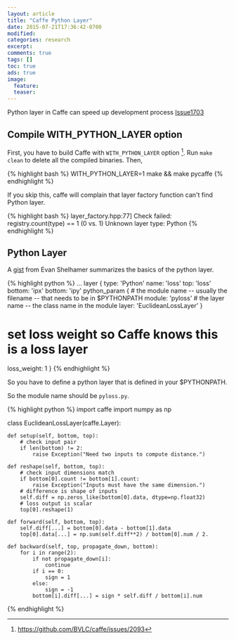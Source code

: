 ```yaml
---
layout: article
title: "Caffe Python Layer"
date: 2015-07-21T17:36:42-0700
modified:
categories: research
excerpt:
comments: true
tags: []
toc: true
ads: true
image:
  feature:
  teaser:
---
```


Python layer in Caffe can speed up development process [Issue1703](https://github.com/BVLC/caffe/pull/1703)

## Compile WITH_PYTHON_LAYER option

First, you have to build Caffe with `WITH_PYTHON_LAYER` option [^1]. Run `make
clean` to delete all the compiled binaries. Then,

{% highlight bash %}
WITH_PYTHON_LAYER=1 make && make pycaffe
{% endhighlight %}

If you skip this, caffe will complain that layer factory function can't find Python layer.

{% highlight bash %}
layer_factory.hpp:77] Check failed: registry.count(type) == 1 (0 vs. 1) Unknown layer type: Python
{% endhighlight %}

## Python Layer

A [gist](https://gist.github.com//shelhamer/8d9a94cf75e6fb2df221) from Evan
Shelhamer summarizes the basics of the python layer.

{% highlight python %}
...
layer {
  type: 'Python'
  name: 'loss'
  top: 'loss'
  bottom: 'ipx'
  bottom: 'ipy'
  python_param {
    # the module name -- usually the filename -- that needs to be in $PYTHONPATH
    module: 'pyloss'
    # the layer name -- the class name in the module
    layer: 'EuclideanLossLayer'
  }
  # set loss weight so Caffe knows this is a loss layer
  loss_weight: 1
}
{% endhighlight %}

So you have to define a python layer that is defined in your $PYTHONPATH.

So the module name should be `pyloss.py`.

{% highlight python %}
import caffe
import numpy as np

class EuclideanLossLayer(caffe.Layer):

    def setup(self, bottom, top):
        # check input pair
        if len(bottom) != 2:
            raise Exception("Need two inputs to compute distance.")

    def reshape(self, bottom, top):
        # check input dimensions match
        if bottom[0].count != bottom[1].count:
            raise Exception("Inputs must have the same dimension.")
        # difference is shape of inputs
        self.diff = np.zeros_like(bottom[0].data, dtype=np.float32)
        # loss output is scalar
        top[0].reshape(1)

    def forward(self, bottom, top):
        self.diff[...] = bottom[0].data - bottom[1].data
        top[0].data[...] = np.sum(self.diff**2) / bottom[0].num / 2.

    def backward(self, top, propagate_down, bottom):
        for i in range(2):
            if not propagate_down[i]:
                continue
            if i == 0:
                sign = 1
            else:
                sign = -1
            bottom[i].diff[...] = sign * self.diff / bottom[i].num
{% endhighlight %}

[^1]: https://github.com/BVLC/caffe/issues/2093
